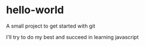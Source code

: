 # hello-world
A small project to get started with git

I'll try to do my best and succeed in learning javascript
